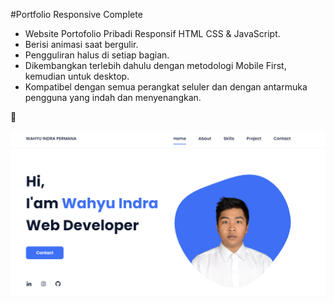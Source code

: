 #Portfolio Responsive Complete

- Website Portofolio Pribadi Responsif HTML CSS & JavaScript.
- Berisi animasi saat bergulir.
- Pengguliran halus di setiap bagian.
- Dikembangkan terlebih dahulu dengan metodologi Mobile First, kemudian untuk desktop.
- Kompatibel dengan semua perangkat seluler dan dengan antarmuka pengguna yang indah dan menyenangkan.

💙  

  ![alt text](https://github.com/wahyuindra11/wahyuindra11.github.io/blob/master/assets/img/preview.png)
